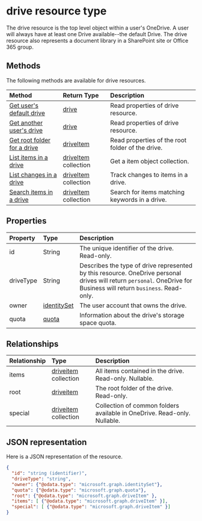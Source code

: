 # drive resource type

The drive resource is the top level object within a user's OneDrive.
A user will always have at least one Drive available--the default Drive.
The drive resource also represents a document library in a SharePoint site or
Office 365 group.

## Methods

The following methods are available for drive resources.


| Method                                                    | Return Type                          | Description                                             |
|:----------------------------------------------------------|:-------------------------------------|:--------------------------------------------------------|
| [Get user's default drive](../api/drive_get.md)           | [drive](drive.md)                    | Read properties of drive resource.                      |
| [Get another user's drive](../api/drive_get.md)           | [drive](drive.md)                    | Read properties of drive resource.                      |
| [Get root folder for a drive](../api/item_get.md)    | [driveItem](driveitem.md)            | Read properties of the root folder of the drive.        |
| [List items in a drive](../api/item_list_children.md)     | [driveItem](driveitem.md) collection | Get a item object collection.                           |
| [List changes in a drive](../api/item_delta.md)           | [driveItem](driveitem.md) collection | Track changes to items in a drive.                      |
| [Search items in a drive](../api/item_search.md)          | [driveItem](driveitem.md) collection | Search for items matching keywords in a drive.          |


## Properties

| Property  | Type                          | Description                                                                                          |
|:----------|:------------------------------|:---------------------------------------------------------------------------------------------------------------------------------------------------------|
| id        | String                        | The unique identifier of the drive. Read-only.                                                                                                           |
| driveType | String                        | Describes the type of drive represented by this resource. OneDrive personal drives will return `personal`. OneDrive for Business will return `business`. Read-only. |
| owner     | [identitySet](identityset.md) | The user account that owns the drive.                                                                                                                    |
| quota     | [quota](quota.md)             | Information about the drive's storage space quota.                                                                                                       |

## Relationships

| Relationship | Type |Description |
|:--------|:---------------------------|:-------------------------------------------------------------------------|
| items   | [driveitem](driveitem.md) collection | All items contained in the drive. Read-only. Nullable.                   |
| root    | [driveitem](driveitem.md)            | The root folder of the drive. Read-only.                                 |
| special | [driveitem](driveitem.md) collection | Collection of common folders available in OneDrive. Read-only. Nullable. |

## JSON representation

Here is a JSON representation of the resource.

<!-- {
  "blockType": "resource",
  "optionalProperties": [ "items", "root", "special" ],
  "keyProperty": "id",
  "@odata.type": "microsoft.graph.drive"
}-->

```json
{
  "id": "string (identifier)",
  "driveType": "string",
  "owner": {"@odata.type": "microsoft.graph.identitySet"},
  "quota": {"@odata.type": "microsoft.graph.quota"},
  "root": {"@odata.type": "microsoft.graph.driveItem" },
  "items": [ {"@odata.type": "microsoft.graph.driveItem" }],
  "special": [ {"@odata.type": "microsoft.graph.driveItem" }]
}
```

<!-- uuid: 8fcb5dbc-d5aa-4681-8e31-b001d5168d79
2015-10-25 14:57:30 UTC -->
<!-- {
  "type": "#page.annotation",
  "description": "drive resource",
  "keywords": "",
  "section": "documentation",
  "tocPath": "OneDrive/Drive"
}-->


<!-- {
  "type": "#page.annotation",
  "description": "Drive API",
  "tocPath": "/v1.0 reference/Users/drive",
  "apiVersion": "v1.0",
  "section": "documentation",
  "canonicalURL": ""
} -->

